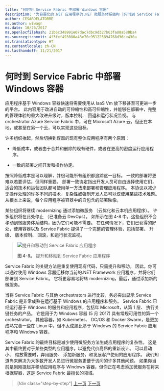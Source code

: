 ```yaml
---
title: "何时到 Service Fabric 中部署 Windows 容器"
description: "为容器化的.NET 应用程序的.NET 微服务体系结构 |何时到 Service Fabric 中部署 Windows 容器"
author: CESARDELATORRE
ms.author: wiwagn
ms.date: 10/26/2017
ms.openlocfilehash: 21b6c348991e07dac7dbc9d327b63fa88a588ba4
ms.sourcegitcommit: 4f3fef493080a43e70e951223894768d36ce430a
ms.translationtype: HT
ms.contentlocale: zh-CN
ms.lasthandoff: 11/21/2017
---
```

# <a name="when-to-deploy-windows-containers-to-service-fabric"></a>何时到 Service Fabric 中部署 Windows 容器

应用程序基于 Windows 容器快速将需要使用从 IaaS Vm 放下移甚至可更进一步的平台。 此内容用于改进自动的可伸缩性和高可伸缩性，并能够在部署中，完整的管理体验的重大改进升级时，版本控制、 回退和运行状况监视。 与 orchestrator Azure Service Fabric 中，可在 Microsoft Azure 云，但还在本地，或甚至在另一个云，可以实现这些目标。

许多组织抬起，然后切换到容器的现有整体应用程序有两个原因：

-   降低成本，或者由于合并和删除的现有硬件，或者在更高的密度运行应用程序。

-   一致的部署之间开发和操作协定。

按照降低成本是可以理解，并很可能所有组织都追踪这一目标。 一致的部署将更难以若要评估，但同样重要。 部署一致协定指出开发人员可自由选择使用它们，适合的技术和运营团队都可使用单一方法来部署和管理应用程序。 本协议以减少无操作处理的许多不同的技术，复杂性或强制开发人员可以仅使用某些技术难题。 从根本上来说，每个应用程序被容器中的自包含的部署映像。

某些组织将继续 modernizing 通过添加微服务 （云优化和云本机应用程序）。 许多组织将在此处停止 （已准备云 DevOps）。 如所示在图 4-8 中，这些组织不会移动到微服务体系结构，因为它们可能不需要。 在任何情况下，它们已获得的好处，使用容器以及 Service Fabric 提供了一个完整的管理体验，包括部署、 升级、 版本控制、 回滚，和运行状况监视。

> ![提升和移动到 Service Fabric 应用程序](./media/image8.png)
>
> **图 4-8。** 提升和移动到 Service Fabric 应用程序

Service Fabric 的关键方法是重复使用现有代码，只需提升和移动。 因此，你可以通过使用 Windows 容器迁移你当前的.NET Framework 应用程序，并将它们部署到 Service Fabric。 它将更容易地将转 modernizing，最后，通过添加新的微服务。

当将 Service Fabric 与其他 orchestrators 进行比较，务必突出显示 Service Fabric 是非常成熟在运行基于 Windows 的应用程序和服务。 Service Fabric 已经运行基于 Windows 的服务和应用程序，包括年 Microsoft，从第 1 层、 执行关键任务的产品。 它是用于为 Windows 容器 (5 月 2017) 具有常规可用性的第一个 orchestrator。 其他容器，如 Kubernetes、 DC/OS 和 Docker Swarm，是更加成熟完善一些在 Linux 中，但不太成熟比基于 Windows 的 Service Fabric 应用程序和 Windows 容器。

Service Fabric 的最终目标是减少使用微服务方法生成应用程序的复杂性。 这是其中最终要对于某些类型的应用程序，以避免代价高昂的重新设计。 可以启动小、 缩放需要时，弃用服务、 添加新服务，和发展客户使用的应用程序。 我们知道尚来解决为大多数开发人员进行微服务更便于访问的许多其他问题。 如果你当前是刚刚提起并移动应用程序与 Windows 容器，但你正在考虑添加微服务在将来根据容器，这是 Service Fabric 最擅长的领域。

>[!div class="step-by-step"]
[上一页](when-to-deploy-windows-containers-to-azure-vms-iaas-cloud.md)
[下一页](when-to-deploy-windows-containers-to-azure-container-service-kubernetes.md)
